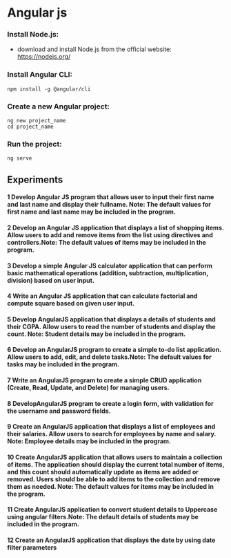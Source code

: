 # Angular js

### Install Node.js:
* download and install Node.js from the official website: https://nodejs.org/

### Install Angular CLI:
`npm install -g @angular/cli`


### Create a new Angular project:
```
ng new project_name
cd project_name
```

### Run the project:
`ng serve`

## Experiments 
#### 1 Develop Angular JS program that allows user to input their first name and last name and display their fullname. Note: The default values for first name and last name may be included in the program.
#### 2 Develop an Angular JS application that displays a list of shopping items. Allow users to add and remove items from the list using directives and controllers.Note: The default values of items may be included in the program.
#### 3 Develop a simple Angular JS calculator application that can perform basic mathematical operations (addition, subtraction, multiplication, division) based on user input.
#### 4 Write an Angular JS application that can calculate factorial and compute square based on given user input.
#### 5 Develop AngularJS application that displays a details of students and their CGPA. Allow users to read the number of students and display the count. Note: Student details may be included in the program.
#### 6 Develop an AngularJS program to create a simple to-do list application. Allow users to add, edit, and delete tasks.Note: The default values for tasks may be included in the program.
#### 7 Write an AngularJS program to create a simple CRUD application (Create, Read, Update, and Delete) for managing users.
#### 8 DevelopAngularJS program to create a login form, with validation for the username and password fields.
#### 9 Create an AngularJS application that displays a list of employees and their salaries. Allow users to search for employees by name and salary. Note: Employee details may be included in the program.
#### 10 Create AngularJS application that allows users to maintain a collection of items. The application should display the current total number of items, and this count should automatically update as items are added or removed. Users should be able to add items to the collection and remove them as needed. Note: The default values for items may be included in the program.
#### 11 Create AngularJS application to convert student details to Uppercase using angular filters.Note: The default details of students may be included in the program.
#### 12 Create an AngularJS application that displays the date by using date filter parameters
